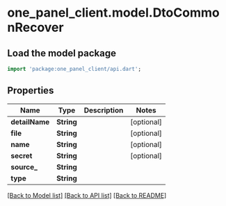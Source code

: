 # one_panel_client.model.DtoCommonRecover

## Load the model package
```dart
import 'package:one_panel_client/api.dart';
```

## Properties
Name | Type | Description | Notes
------------ | ------------- | ------------- | -------------
**detailName** | **String** |  | [optional] 
**file** | **String** |  | [optional] 
**name** | **String** |  | [optional] 
**secret** | **String** |  | [optional] 
**source_** | **String** |  | 
**type** | **String** |  | 

[[Back to Model list]](../README.md#documentation-for-models) [[Back to API list]](../README.md#documentation-for-api-endpoints) [[Back to README]](../README.md)


